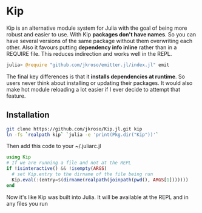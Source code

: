 # Kip

Kip is an alternative module system for Julia with the goal of being more robust and easier to use. With Kip __packages don't have names__. So you can have several versions of the same package without them overwriting each other. Also it favours putting __dependency info inline__ rather than in a REQUIRE file. This reduces indirection and works well in the REPL.

```julia
julia> @require "github.com/jkroso/emitter.jl/index.jl" emit
```

The final key differences is that it __installs dependencies at runtime__. So users never think about installing or updating their packages. It would also make hot module reloading a lot easier if I ever decide to attempt that feature.

## Installation

```sh
git clone https://github.com/jkroso/Kip.jl.git kip
ln -fs `realpath kip` `julia -e 'print(Pkg.dir("Kip"))'`
```

Then add this code to your ~/.juliarc.jl

```julia
using Kip
# If we are running a file and not at the REPL
if !isinteractive() && !isempty(ARGS)
  # set Kip.entry to the dirname of the file being run
  Kip.eval(:(entry=$(dirname(realpath(joinpath(pwd(), ARGS[1]))))))
end
```

Now it's like Kip was built into Julia. It will be available at the REPL and in any files you run
